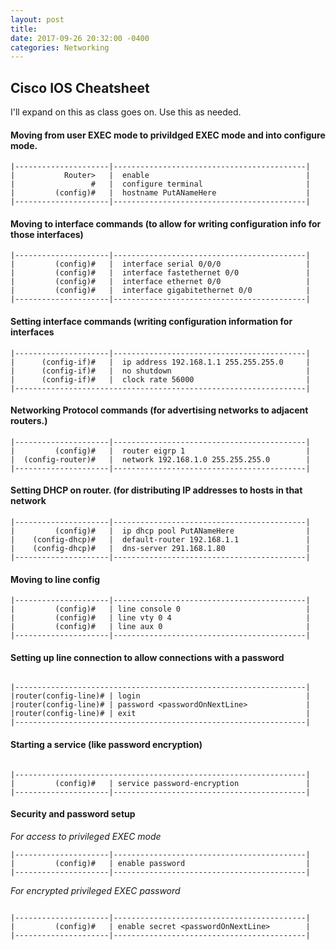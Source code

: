 ```yaml
--- 
layout: post 
title: 
date: 2017-09-26 20:32:00 -0400 
categories: Networking 
---
```

## Cisco IOS Cheatsheet


I'll expand on this as class goes on. Use this as needed. 

#### Moving from user EXEC mode to privildged EXEC mode and into configure mode.  

```                                      
|---------------------|-------------------------------------------|
|           Router>   |  enable                                   |
|                 #   |  configure terminal                       |
|         (config)#   |  hostname PutANameHere                    |
|---------------------|-------------------------------------------|
```
#### Moving to interface commands (to allow for writing configuration info for those interfaces) 

```                       
|---------------------|-------------------------------------------|
|         (config)#   |  interface serial 0/0/0                   |
|         (config)#   |  interface fastethernet 0/0               |
|         (config)#   |  interface ethernet 0/0                   |
|         (config)#   |  interface gigabitethernet 0/0            |
|---------------------|-------------------------------------------|
```
#### Setting interface commands (writing configuration information for interfaces  

```                                   
|---------------------|-------------------------------------------|
|      (config-if)#   |  ip address 192.168.1.1 255.255.255.0     |
|      (config-if)#   |  no shutdown                              |
|      (config-if)#   |  clock rate 56000                         |
|-----------------------------------------------------------------|
```
#### Networking Protocol commands (for advertising networks to adjacent routers.)   
                                           
```
|---------------------|-------------------------------------------|
|         (config)#   |  router eigrp 1                           |
|  (config-router)#   |  network 192.168.1.0 255.255.255.0        |
|---------------------|-------------------------------------------|
```
#### Setting DHCP on router. (for distributing IP addresses to hosts in that network  

```
|---------------------|-------------------------------------------|
|         (config)#   |  ip dhcp pool PutANameHere                |
|    (config-dhcp)#   |  default-router 192.168.1.1               |
|    (config-dhcp)#   |  dns-server 291.168.1.80                  |
|---------------------|-------------------------------------------|
```
#### Moving to line config  

```
|---------------------|-------------------------------------------|
|         (config)#   | line console 0                            |
|         (config)#   | line vty 0 4                              |
|         (config)#   | line aux 0                                |
|---------------------|-------------------------------------------|

```
#### Setting up line connection to allow connections with a password 

```

|-----------------------------------------------------------------|
|router(config-line)# | login                                     |
|router(config-line)# | password <passwordOnNextLine>             |
|router(config-line)# | exit                                      |
|-----------------------------------------------------------------|
```
#### Starting a service (like password encryption) 
       
```

|-----------------------------------------------------------------|
|         (config)#   | service password-encryption               |
|---------------------|-------------------------------------------|
```
#### Security and password setup   
  
                         

*For access to privileged EXEC mode* 

```        
|---------------------|-------------------------------------------|
|         (config)#   | enable password                           |
|---------------------|-------------------------------------------|

```
*For encrypted privileged EXEC password*

```
             
|---------------------|-------------------------------------------|
|         (config)#   | enable secret <passwordOnNextLine>        |
|---------------------|-------------------------------------------|
``` 



